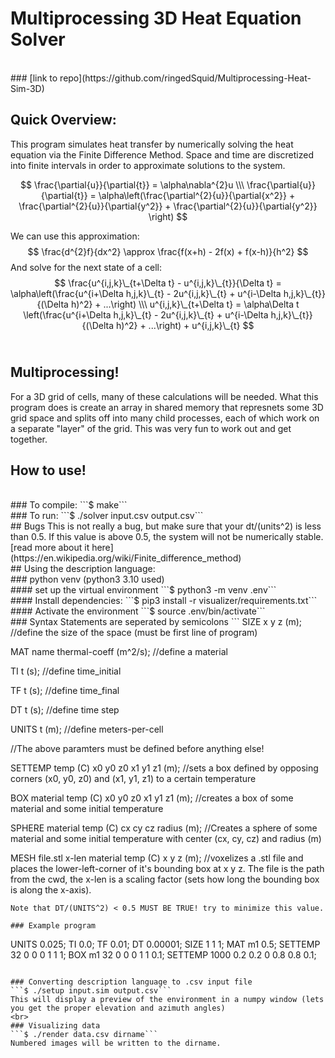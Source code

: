 # Multiprocessing 3D Heat Equation Solver
<br>
### [link to repo](https://github.com/ringedSquid/Multiprocessing-Heat-Sim-3D)
</br>

## Quick Overview:
This program simulates heat transfer by numerically solving the heat equation via the Finite Difference Method. Space and time are discretized into finite intervals in order to approximate solutions to the system. 

$$
\frac{\partial{u}}{\partial{t}} = \alpha\nabla^{2}u \\\
\frac{\partial{u}}{\partial{t}} = \alpha\left(\frac{\partial^{2}{u}}{\partial{x^2}} + \frac{\partial^{2}{u}}{\partial{y^2}} + \frac{\partial^{2}{u}}{\partial{y^2}} \right)
$$

We can use this approximation:
$$
\frac{d^{2}f}{dx^2} \approx \frac{f(x+h) - 2f(x) + f(x-h)}{h^2}
$$
And solve for the next state of a cell:
$$
\frac{u^{i,j,k}\_{t+\Delta t} - u^{i,j,k}\_{t}}{\Delta t} = \alpha\left(\frac{u^{i+\Delta h,j,k}\_{t} - 2u^{i,j,k}\_{t} + u^{i-\Delta h,j,k}\_{t}}{(\Delta h)^2} + ...\right) \\\
u^{i,j,k}\_{t+\Delta t} = \alpha\Delta t \left(\frac{u^{i+\Delta h,j,k}\_{t} - 2u^{i,j,k}\_{t} + u^{i-\Delta h,j,k}\_{t}}{(\Delta h)^2} + ...\right) + u^{i,j,k}\_{t}
$$
<br>
## Multiprocessing!
For a 3D grid of cells, many of these calculations will be needed. What this program does is create an array in shared memory that represnets some 3D grid space and splits off into many child processes, each of which work on a separate "layer" of the grid. This was very fun to work out and get together.
<br>
## How to use!
<br>
### To compile:
```$ make```
<br>
### To run:
```$ ./solver input.csv output.csv```
<br>
## Bugs
This is not really a bug, but make sure that your dt/(units^2) is less than 0.5. If this value is above 0.5, the system will not be numerically stable. [read more about it here](https://en.wikipedia.org/wiki/Finite_difference_method)
<br>
## Using the description language:
<br>
### python venv (python3 3.10 used)
<br>
#### set up the virtual environment
```$ python3 -m venv .env```
<br>
#### Install dependencies:
```$ pip3 install -r visualizer/requirements.txt```
<br>
#### Activate the environment
```$ source .env/bin/activate```
<br>
### Syntax
Statements are seperated by semicolons
```
SIZE x y z (m); 
//define the size of the space (must be first line of program)

MAT name thermal-coeff (m^2/s);
 //define a material

TI t (s); 
//define time_initial

TF t (s); 
//define time_final

DT t (s); 
//define time step

UNITS t (m); 
//define meters-per-cell

//The above paramters must be defined before anything else!

SETTEMP temp (C) x0 y0 z0 x1 y1 z1 (m); 
//sets a box defined by opposing corners (x0, y0, z0) and (x1, y1, z1) to a certain temperature

BOX material temp (C) x0 y0 z0 x1 y1 z1 (m); 
//creates a box of some material and some initial temperature

SPHERE material temp (C) cx cy cz radius (m); 
//Creates a sphere of some material and some initial temperature with center (cx, cy, cz) and radius (m)

MESH file.stl x-len material temp (C) x y z (m); 
//voxelizes a .stl file and places the lower-left-corner of it's bounding box at x y z. The file is the path from the cwd, the x-len is a scaling factor (sets how long the bounding box is along the x-axis).

```
Note that DT/(UNITS^2) < 0.5 MUST BE TRUE! try to minimize this value.

### Example program
```
UNITS 0.025;
TI 0.0;
TF 0.01;
DT 0.00001;
SIZE 1 1 1;
MAT m1 0.5;
SETTEMP 32 0 0 0 1 1 1;
BOX m1 32 0 0 0 1 1 0.1;
SETTEMP 1000 0.2 0.2 0 0.8 0.8 0.1;
```

### Converting description language to .csv input file
```$ ./setup input.sim output.csv```
This will display a preview of the environment in a numpy window (lets you get the proper elevation and azimuth angles)
<br>
### Visualizing data
```$ ./render data.csv dirname```
Numbered images will be written to the dirname.

